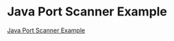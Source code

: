 # Java Port Scanner Example
[Java Port Scanner Example](https://aiwithcloud.com/2022/09/15/java_port_scanner_example/)